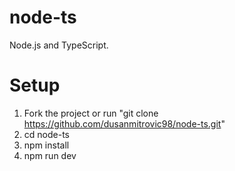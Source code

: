 # node-ts

Node.js and TypeScript.

# Setup

1. Fork the project or run "git clone https://github.com/dusanmitrovic98/node-ts.git"
2. cd node-ts
3. npm install
4. npm run dev
